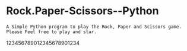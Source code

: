 # Rock.Paper-Scissors--Python
    A Simple Python program to play the Rock, Paper and Scissors game.
    Please Feel free to play and star.
123456789012345678901234